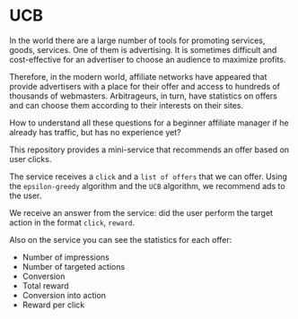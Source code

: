 # UCB

In the world there are a large number of tools for promoting services, goods, services. One of them is advertising. It is sometimes difficult and cost-effective for an advertiser to choose an audience to maximize profits.

Therefore, in the modern world, affiliate networks have appeared that provide advertisers with a place for their offer and access to hundreds of thousands of webmasters. Arbitrageurs, in turn, have statistics on offers and can choose them according to their interests on their sites.

How to understand all these questions for a beginner affiliate manager if he already has traffic, but has no experience yet?

This repository provides a mini-service that recommends an offer based on user clicks.

The service receives a `click` and a `list of offers` that we can offer. Using the `epsilon-greedy` algorithm and the `UCB` algorithm, we recommend ads to the user.

We receive an answer from the service: did the user perform the target action in the format `click`, `reward`.

Also on the service you can see the statistics for each offer:
* Number of impressions
* Number of targeted actions
* Conversion
* Total reward
* Conversion into action
* Reward per click
